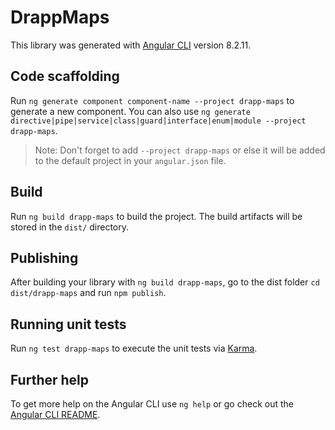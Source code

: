 # DrappMaps

This library was generated with [Angular CLI](https://github.com/angular/angular-cli) version 8.2.11.

## Code scaffolding

Run `ng generate component component-name --project drapp-maps` to generate a new component. You can also use `ng generate directive|pipe|service|class|guard|interface|enum|module --project drapp-maps`.
> Note: Don't forget to add `--project drapp-maps` or else it will be added to the default project in your `angular.json` file. 

## Build

Run `ng build drapp-maps` to build the project. The build artifacts will be stored in the `dist/` directory.

## Publishing

After building your library with `ng build drapp-maps`, go to the dist folder `cd dist/drapp-maps` and run `npm publish`.

## Running unit tests

Run `ng test drapp-maps` to execute the unit tests via [Karma](https://karma-runner.github.io).

## Further help

To get more help on the Angular CLI use `ng help` or go check out the [Angular CLI README](https://github.com/angular/angular-cli/blob/master/README.md).
